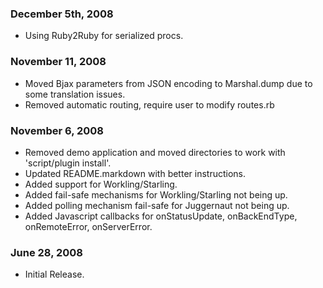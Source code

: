 ### December 5th, 2008

- Using Ruby2Ruby for serialized procs.

### November 11, 2008

- Moved Bjax parameters from JSON encoding to Marshal.dump due to some translation issues.
- Removed automatic routing, require user to modify routes.rb

### November 6, 2008

- Removed demo application and moved directories to work with 'script/plugin install'.
- Updated README.markdown with better instructions.
- Added support for Workling/Starling.
- Added fail-safe mechanisms for Workling/Starling not being up.
- Added polling mechanism fail-safe for Juggernaut not being up.
- Added Javascript callbacks for onStatusUpdate, onBackEndType, onRemoteError, onServerError.

### June 28, 2008

- Initial Release.